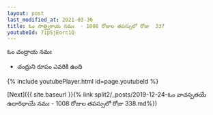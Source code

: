 ```yaml
---
layout: post
last_modified_at: 2021-03-30
title: ఓం సాత్త్వికాయ నమః  - 1008 రోజుల తపస్సులో రోజు  337
youtubeId: 7ipSjEorc1Q
---
```

 
 
 ఓం చంద్రాయ నమః  
 
 -  చంద్రుని రూపం ఎవరికి ఉంది 
 
  
 
  
 
 
 
 
 
 


{% include youtubePlayer.html id=page.youtubeId %}
 
[Next]({{ site.baseurl }}{% link  split2/_posts/2019-12-24-ఓం వాచస్పతయే ఉదారిధాయే నమః  - 1008 రోజుల తపస్సులో రోజు  338.md%})
 
